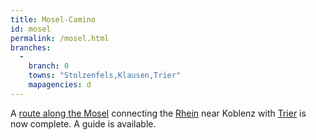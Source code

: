 ```yaml
---
title: Mosel-Camino
id: mosel
permalink: /mosel.html
branches:
  -
    branch: 0
    towns: "Stolzenfels,Klausen,Trier"
    mapagencies: d
---
```


A [route along the Mosel][0] connecting the [Rhein][1] near Koblenz with [Trier][2] is now complete. A guide is available.

[0]: http://www.mosel-camino.de/
[1]: rhein.html
[2]: trier.html